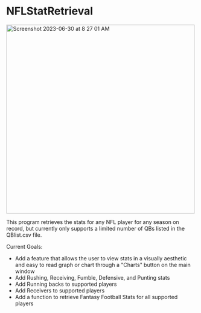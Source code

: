 # NFLStatRetrieval

<img width="499" alt="Screenshot 2023-06-30 at 8 27 01 AM" src="https://github.com/YvesLangstonMays/NFLStatRetrieval/assets/76705625/051e75ac-f20b-4e7f-ad44-9c2cc5d75425">


This program retrieves the stats for any NFL player for any season on record, but currently only supports a limited number of QBs listed in the QBlist.csv file.

Current Goals:
  - Add a feature that allows the user to view stats in a visually aesthetic and easy to read graph or chart through a "Charts" button on the main window
  - Add Rushing, Receiving, Fumble, Defensive, and Punting stats
  - Add Running backs to supported players
  - Add Receivers to supported players
  - Add a function to retrieve Fantasy Football Stats for all supported players
